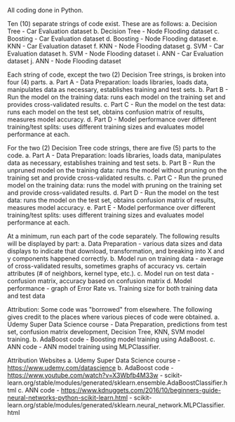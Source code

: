 All coding done in Python.

Ten (10) separate strings of code exist.  These are as follows:
	a. Decision Tree - Car Evaluation dataset
	b. Decision Tree - Node Flooding dataset
	c. Boosting - Car Evaluation dataset
	d. Boosting - Node Flooding dataset
	e. KNN - Car Evaluation dataset
	f. KNN - Node Flooding dataset
	g. SVM - Car Evaluation dataset
	h. SVM - Node Flooding dataset
	i. ANN - Car Evaluation dataset
	j. ANN - Node Flooding dataset

Each string of code, except the two (2) Decision Tree strings, is broken into four (4) parts.
	a. Part A - Data Preparation:  loads libraries, loads data, manipulates data as necessary, establishes training and test sets.
	b. Part B - Run the model on the training data:  runs each model on the training set and provides cross-validated results.
	c. Part C - Run the model on the test data: runs each model on the test set, obtains confusion matrix of results, measures model accuracy.
	d. Part D - Model performance over different training/test splits: uses different training sizes and evaluates model performance at each.

For the two (2) Decision Tree code strings, there are five (5) parts to the code.
	a. Part A - Data Preparation:  loads libraries, loads data, manipulates data as necessary, establishes training and test sets.
	b. Part B - Run the unpruned model on the training data:  runs the model without pruning on the training set and provide cross-validated results.
	c. Part C - Run the pruned model on the training data:  runs the model with pruning on the training set and provide cross-validated results.
	d. Part D - Run the model on the test data: runs the model on the test set, obtains confusion matrix of results, measures model accuracy.
	e. Part E - Model performance over different training/test splits: uses different training sizes and evaluates model performance at each.

At a minimum, run each part of the code separately.	The following results will be displayed by part:
	a. Data Preparation - various data sizes and data displays to indicate that download, transformation, and breaking into X and y components happened correctly.
	b. Model run on training data - average of cross-validated results, sometimes graphs of accuracy vs. certain attributes (# of neighbors, kernel type, etc.).
	c. Model run on test data - confusion matrix, accuracy based on confusion matrix
	d. Model performance - graph of Error Rate vs. Training size for both training data and test data

Attribution:  Some code was "borrowed" from elsewhere.  The following gives credit to the places where various pieces of code were obtained.
	a. Udemy Super Data Science course - Data Preparation, predictions from test set, confusion matrix development, Decision Tree, KNN, SVM model training.
	b. AdaBoost code - Boosting model training using AdaBoost.
	c. ANN code - ANN model training using MLPClassifier.

Attribution Websites
	a. Udemy Super Data Science course - https://www.udemy.com/datascience
	b. AdaBoost code - https://www.youtube.com/watch?v=X3Wbfb4M33w
			 - scikit-learn.org/stable/modules/generated/sklearn.ensemble.AdaBoostClassifier.html
	c. ANN code - https://www.kdnuggets.com/2016/10/beginners-guide-neural-networks-python-scikit-learn.html
		    - scikit-learn.org/stable/modules/generated/sklearn.neural_network.MLPClassifier.html
